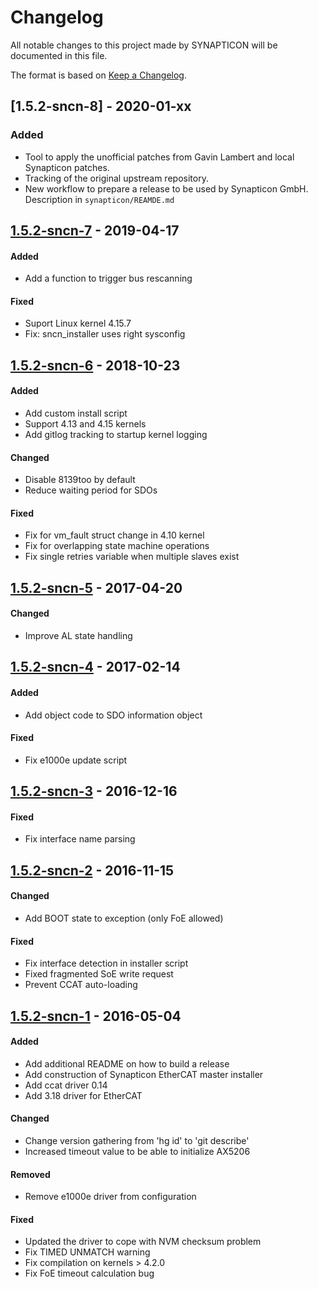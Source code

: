 # Changelog
All notable changes to this project made by SYNAPTICON will be documented in this file.

The format is based on [Keep a Changelog](http://keepachangelog.com/en/1.0.0/).

## [1.5.2-sncn-8] - 2020-01-xx
### Added
- Tool to apply the unofficial patches from Gavin Lambert and local Synapticon
  patches.
- Tracking of the original upstream repository.
- New workflow to prepare a release to be used by Synapticon GmbH. Description
  in `synapticon/REAMDE.md`

## [1.5.2-sncn-7] - 2019-04-17
#### Added
- Add a function to trigger bus rescanning

#### Fixed
- Suport Linux kernel 4.15.7
- Fix: sncn_installer uses right sysconfig

## [1.5.2-sncn-6] - 2018-10-23
#### Added
- Add custom install script
- Support 4.13 and 4.15 kernels
- Add gitlog tracking to startup kernel logging

#### Changed
- Disable 8139too by default
- Reduce waiting period for SDOs

#### Fixed
- Fix for vm_fault struct change in 4.10 kernel
- Fix for overlapping state machine operations
- Fix single retries variable when multiple slaves exist

## [1.5.2-sncn-5] - 2017-04-20
#### Changed
- Improve AL state handling

## [1.5.2-sncn-4] - 2017-02-14
#### Added
- Add object code to SDO information object

#### Fixed
- Fix e1000e update script

## [1.5.2-sncn-3] - 2016-12-16
#### Fixed
- Fix interface name parsing

## [1.5.2-sncn-2] - 2016-11-15
#### Changed
- Add BOOT state to exception (only FoE allowed)

#### Fixed
- Fix interface detection in installer script
- Fixed fragmented SoE write request
- Prevent CCAT auto-loading

## [1.5.2-sncn-1] - 2016-05-04
#### Added
- Add additional README on how to build a release
- Add construction of Synapticon EtherCAT master installer
- Add ccat driver 0.14
- Add 3.18 driver for EtherCAT

#### Changed
- Change version gathering from 'hg id' to 'git describe'
- Increased timeout value to be able to initialize AX5206

#### Removed
- Remove e1000e driver from configuration

#### Fixed
- Updated the driver to cope with NVM checksum problem
- Fix TIMED UNMATCH warning
- Fix compilation on kernels > 4.2.0
- Fix FoE timeout calculation bug

[Unreleased]: https://github.com/synapticon/Etherlab_EtherCAT_Master/compare/v1.5.2-sncn-8...HEAD
[Unreleased]: https://github.com/synapticon/Etherlab_EtherCAT_Master/compare/v1.5.2-sncn-7...HEAD
[1.5.2-sncn-7]: https://github.com/synapticon/Etherlab_EtherCAT_Master/compare/v1.5.2-sncn-6...v1.5.2-sncn-7
[1.5.2-sncn-6]: https://github.com/synapticon/Etherlab_EtherCAT_Master/compare/v1.5.2-sncn-5...v1.5.2-sncn-6
[1.5.2-sncn-5]: https://github.com/synapticon/Etherlab_EtherCAT_Master/compare/v1.5.2-sncn-4...v1.5.2-sncn-5
[1.5.2-sncn-4]: https://github.com/synapticon/Etherlab_EtherCAT_Master/compare/v1.5.2-sncn-3...v1.5.2-sncn-4
[1.5.2-sncn-3]: https://github.com/synapticon/Etherlab_EtherCAT_Master/compare/v1.5.2-sncn-2...v1.5.2-sncn-3
[1.5.2-sncn-2]: https://github.com/synapticon/Etherlab_EtherCAT_Master/compare/v1.5.2-sncn-1...v1.5.2-sncn-2
[1.5.2-sncn-1]: https://github.com/synapticon/Etherlab_EtherCAT_Master/compare/796d3f112f485ad20b5ed67a8f0ef02111227ef3...v1.5.2-sncn-1
